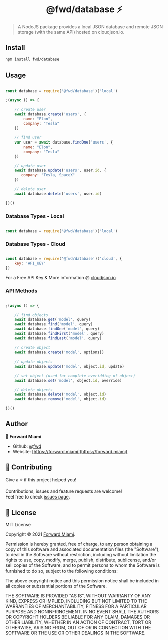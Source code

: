 <h1 align="center">@fwd/database ⚡️</h1>

> A NodeJS package provides a local JSON database and remote JSON storage (with the same API) hosted on cloudjson.io.

## Install

```sh
npm install fwd/database
```

## Usage

```js

const database = require('@fwd/database')('local')

;(async () => {
  	
	// create user
	await database.create('users', {
		name: "Elon",
		company: "Tesla"
	})
	
	// find user
	var user = await database.findOne('users', {
		name: "Elon",
		company: "Tesla"
	})
	
	// update user
	await database.update('users', user.id, {
	   company: "Tesla, SpaceX"
	})
	
	// delete user
	await database.delete('users', user.id)
  
})()

```

### Database Types - Local

```js

const database = require('@fwd/database')('local')

```

### Database Types - Cloud

```js

const database = require('@fwd/database')('cloud', {
    key: 'API_KEY'
})

```

For a Free API Key & More information @ [cloudjson.io](https://cloudjson.io)


### API Methods

```js

;(async () => {
	
	// find objects
	await database.get('model', query)
	await database.find('model', query)
	await database.findOne('model', query)
	await database.findFirst('model', query)
	await database.findLast('model', query)
	
	// create object
	await database.create('model', options})
	
	// update objects
	await database.update('model', object.id, update)
	
	// set object (used for complete overidding of object)
	await database.set('model', object.id, override)
	
	// delete objects
	await database.delete('model', object.id)
	await database.remove('model', object.id)
  
})()

```


## Author

👤  **Forward Miami**

* Github: [@fwd](https://github.com/fwd)
* Website: [https://forward.miami](https://forward.miami)

## 🤝 Contributing

Give a ⭐️ if this project helped you!

Contributions, issues and feature requests are welcome! <br />Feel free to check [issues page](https://github.com/fwd/database/issues).

## 📝 License

MIT License

Copyright © 2021 [Forward Miami](https://forward.miami).

Permission is hereby granted, free of charge, to any person obtaining a copy
of this software and associated documentation files (the "Software"), to deal
in the Software without restriction, including without limitation the rights
to use, copy, modify, merge, publish, distribute, sublicense, and/or sell
copies of the Software, and to permit persons to whom the Software is
furnished to do so, subject to the following conditions:

The above copyright notice and this permission notice shall be included in all
copies or substantial portions of the Software.

THE SOFTWARE IS PROVIDED "AS IS", WITHOUT WARRANTY OF ANY KIND, EXPRESS OR
IMPLIED, INCLUDING BUT NOT LIMITED TO THE WARRANTIES OF MERCHANTABILITY,
FITNESS FOR A PARTICULAR PURPOSE AND NONINFRINGEMENT. IN NO EVENT SHALL THE
AUTHORS OR COPYRIGHT HOLDERS BE LIABLE FOR ANY CLAIM, DAMAGES OR OTHER
LIABILITY, WHETHER IN AN ACTION OF CONTRACT, TORT OR OTHERWISE, ARISING FROM,
OUT OF OR IN CONNECTION WITH THE SOFTWARE OR THE USE OR OTHER DEALINGS IN THE
SOFTWARE.
